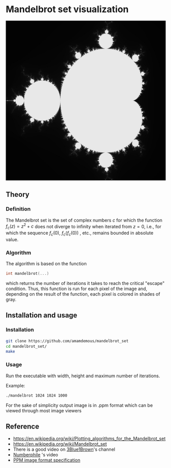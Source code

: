 # Mandelbrot set visualization
![1024x1024 1000](output.jpg)
## Theory
### Definition
The Mandelbrot set is the set of complex numbers $c$ for which the function $f_c(z) = z^2 + c$ does not diverge to infinity when iterated from $z = 0$, i.e., for which the sequence $f_c(0)$, $f_c(f_c(0))$ , etc., remains bounded in absolute value.

### Algorithm
The algorithm is based on the function 

```c
int mandelbrot(...)
```

 which returns the number of iterations it takes to reach the critical "escape" condition. Thus, this function is run for each pixel of the image and, depending on the result of the function, each pixel is colored in shades of gray.


## Installation and usage

### Installation
```sh
git clone https://github.com/amamdemous/mandelbrot_set
cd mandelbrot_set/
make
```

### Usage
Run the executable with width, height and maximum number of iterations.

Example:
``` sh
./mandelbrot 1024 1024 1000
```
For the sake of simplicity output image is in .ppm format which can be viewed through most image viewers

## Reference
- https://en.wikipedia.org/wiki/Plotting_algorithms_for_the_Mandelbrot_set
- https://en.wikipedia.org/wiki/Mandelbrot_set
-  There is a good video on [3Blue1Brown](https://youtu.be/LqbZpur38nw)'s channel
- [Numberphile](https://youtu.be/NGMRB4O922I) 's video
- [PPM image format specification](http://netpbm.sourceforge.net/doc/ppm.html)
